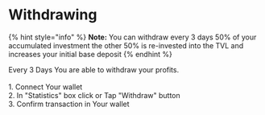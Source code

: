 # Withdrawing

{% hint style="info" %}
**Note:** You can withdraw every 3 days 50% of your accumulated investment the other 50% is re-invested into the TVL and increases your initial base deposit&#x20;
{% endhint %}

Every 3 Days You are able to withdraw your profits.\
\
1\. Connect Your wallet\
2\. In "Statistics" box click or Tap "Withdraw" button\
3\. Confirm transaction in Your wallet&#x20;
